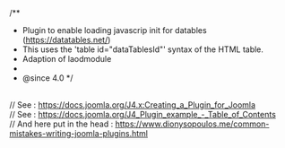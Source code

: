 /**
 * Plugin to enable loading javascrip init for datables (https://datatables.net/)
 * This uses the 'table id="dataTablesId"' syntax of the HTML table.
 * Adaption of laodmodule
 *
 * @since  4.0
 */
 
<br />// See : https://docs.joomla.org/J4.x:Creating_a_Plugin_for_Joomla
<br />// See : https://docs.joomla.org/J4_Plugin_example_-_Table_of_Contents
<br />// And here put in the head : https://www.dionysopoulos.me/common-mistakes-writing-joomla-plugins.html
